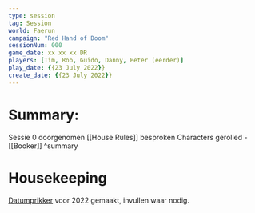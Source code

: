 ```yaml
---
type: session
tag: Session
world: Faerun
campaign: "Red Hand of Doom"
sessionNum: 000
game_date: xx xx xx DR
players: [Tim, Rob, Guido, Danny, Peter (eerder)]
play_date: {{23 July 2022}}
create_date: {{23 July 2022}}
---
```


# Summary:

Sessie 0 doorgenomen
[[House Rules]] besproken
Characters gerolled - [[Booker]]
^summary

# Housekeeping

[Datumprikker](https://docs.google.com/spreadsheets/d/1iari1QhSHvxwAC0S_Iwmu689zn3FXjc7VoLOTSN8g_8/edit?usp=sharing) voor 2022 gemaakt, invullen waar nodig.
